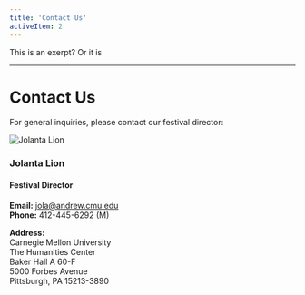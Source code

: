 ```yaml
---
title: 'Contact Us'
activeItem: 2
---
```


This is an exerpt?
Or it is




---


# Contact Us

For general inquiries, please contact our festival director:

![Jolanta Lion]($basePublicPath$/assets/contact/jolanta.png)

### Jolanta Lion

#### Festival Director

**Email:** [jola@andrew.cmu.edu](mailto:jola@andrew.cmu.edu)  
**Phone:** 412-445-6292 (M)  

**Address:**  
Carnegie Mellon University  
The Humanities Center  
Baker Hall A 60-F  
5000 Forbes Avenue  
Pittsburgh, PA 15213-3890